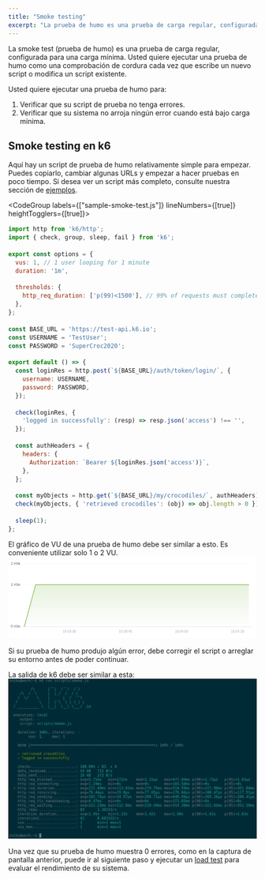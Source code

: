 ```yaml
---
title: "Smoke testing"
excerpt: "La prueba de humo es una prueba de carga regular, configurada para una carga mínima."
---
```


La smoke test (prueba de humo) es una prueba de carga regular, configurada para una carga mínima. Usted quiere ejecutar una prueba de humo como una comprobación de cordura cada vez que escribe un nuevo script o modifica un script existente.

Usted quiere ejecutar una prueba de humo para:

1. Verificar que su script de prueba no tenga errores.
2. Verificar que su sistema no arroja ningún error cuando está bajo carga mínima.


## Smoke testing en k6

Aquí hay un script de prueba de humo relativamente simple para empezar. Puedes copiarlo, cambiar algunas URLs y empezar a hacer pruebas en poco tiempo. Si desea ver un script más completo, consulte nuestra sección de [ejemplos](/examples).

<CodeGroup labels={["sample-smoke-test.js"]} lineNumbers={[true]} heightTogglers={[true]}>

```javascript
import http from 'k6/http';
import { check, group, sleep, fail } from 'k6';

export const options = {
  vus: 1, // 1 user looping for 1 minute
  duration: '1m',

  thresholds: {
    http_req_duration: ['p(99)<1500'], // 99% of requests must complete below 1.5s
  },
};

const BASE_URL = 'https://test-api.k6.io';
const USERNAME = 'TestUser';
const PASSWORD = 'SuperCroc2020';

export default () => {
  const loginRes = http.post(`${BASE_URL}/auth/token/login/`, {
    username: USERNAME,
    password: PASSWORD,
  });

  check(loginRes, {
    'logged in successfully': (resp) => resp.json('access') !== '',
  });

  const authHeaders = {
    headers: {
      Authorization: `Bearer ${loginRes.json('access')}`,
    },
  };

  const myObjects = http.get(`${BASE_URL}/my/crocodiles/`, authHeaders).json();
  check(myObjects, { 'retrieved crocodiles': (obj) => obj.length > 0 });

  sleep(1);
};
```

</CodeGroup>

El gráfico de VU de una prueba de humo debe ser similar a esto. Es conveniente utilizar solo 1 o 2 VU.
![Smoke test VU chart](./images/smoke-test.png)

Si su prueba de humo produjo algún error, debe corregir el script o arreglar su entorno antes de poder continuar.

La salida de k6 debe ser similar a esta:
![Smoke test Terminal Output](./images/smoke-test-terminal-output.png)

Una vez que su prueba de humo muestra 0 errores, como en la captura de pantalla anterior, puede ir al siguiente paso y ejecutar un [load test](/es/tipos-de-prueba/load-testing/) para evaluar el rendimiento de su sistema.
